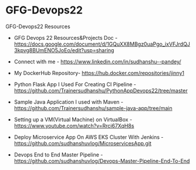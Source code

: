 # GFG-Devops22
GFG-Devops22 Resources
- GFG Devops 22 Resources&Projects Doc - https://docs.google.com/document/d/1GQuXX8MBgz0uaPgo_ixVFJrdQJ3kpvg8BUmENO5JoEo/edit?usp=sharing

- Connect with me - https://www.linkedin.com/in/sudhanshu--pandey/
- My DockerHub Repository- https://hub.docker.com/repositories/jinny1
- Python Flask App I Used For Creating CI Pipeline - https://github.com/Trainersudhanshu/PythonAppDevops22/tree/master
- Sample Java Application I used with Maven - https://github.com/Trainersudhanshu/sample-java-app/tree/main
- Setting up a VM(Virtual Machine) on VirtualBox - https://www.youtube.com/watch?v=Rrci67XqH8s
- Deploy Microservice App On AWS EKS Cluster With Jenkins - https://github.com/sudhanshuvlog/MicroservicesApp.git
- Devops End to End Master Pipeline - https://github.com/sudhanshuvlog/Devops-Master-Pipeline-End-To-End

